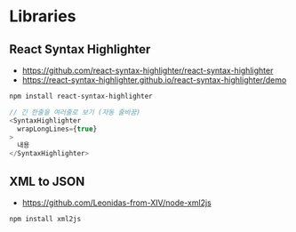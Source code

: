 # Libraries

## React Syntax Highlighter
* https://github.com/react-syntax-highlighter/react-syntax-highlighter
* https://react-syntax-highlighter.github.io/react-syntax-highlighter/demo

```sh
npm install react-syntax-highlighter
```
```js
// 긴 한줄을 여러줄로 보기 (자동 줄바꿈)
<SyntaxHighlighter
  wrapLongLines={true}
>
  내용
</SyntaxHighlighter>
```

## XML to JSON
* https://github.com/Leonidas-from-XIV/node-xml2js
```sh
npm install xml2js
```
